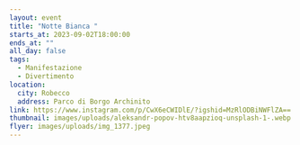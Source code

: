 ```yaml
---
layout: event
title: "Notte Bianca "
starts_at: 2023-09-02T18:00:00
ends_at: ""
all_day: false
tags:
  - Manifestazione
  - Divertimento
location:
  city: Robecco
  address: Parco di Borgo Archinito
link: https://www.instagram.com/p/CwX6eCWIDlE/?igshid=MzRlODBiNWFlZA==
thumbnail: images/uploads/aleksandr-popov-htv8aapzioq-unsplash-1-.webp
flyer: images/uploads/img_1377.jpeg
---
```

